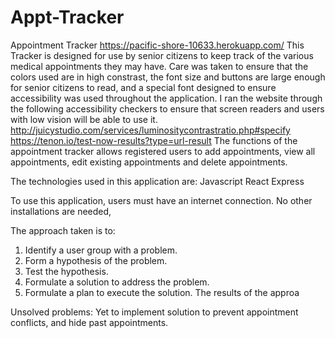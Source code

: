 # Appt-Tracker

Appointment Tracker
https://pacific-shore-10633.herokuapp.com/
This Tracker is designed for use by senior citizens to keep track of the various medical appointments they may have.
Care was taken to ensure that the colors used are in high constrast, the font size and buttons are large enough for senior citizens to read, and a special font designed to ensure accessibility was used throughout the application. I ran the website through the following accessibility checkers to ensure that screen readers and users with low vision will be able to use it.
http://juicystudio.com/services/luminositycontrastratio.php#specify
https://tenon.io/test-now-results?type=url-result
The functions of the appointment tracker allows registered users to add appointments, view all appointments, edit existing appointments and delete appointments.

The technologies used in this application are:
Javascript
React
Express

To use this application, users must have an internet connection. No other installations are needed,

The approach taken is to:

1. Identify a user group with a problem.
2. Form a hypothesis of the problem.
3. Test the hypothesis.
4. Formulate a solution to address the problem.
5. Formulate a plan to execute the solution.
   The results of the approa

Unsolved problems: Yet to implement solution to prevent appointment conflicts, and hide past appointments.
